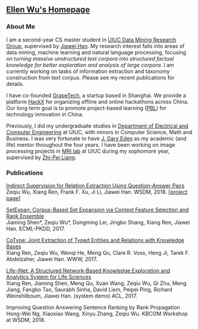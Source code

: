 ## [Ellen Wu's Homepage](http://ellenmellon.github.io/)

### About Me

I am a second-year CS master student in [UIUC Data Mining Research Group](http://dm1.cs.uiuc.edu/), supervised by [Jiawei Han](http://hanj.cs.illinois.edu/). My research interest falls into areas of data mining, machine learning and natural language processing, focusing on *turning massive unstructured text corpora into structured factual knowledge for better exploration and analysis of large corpora*. I am currently working on tasks of information extraction and taxonomy construction from text corpus. Please see my recent publications for details. 

I have co-founded [GrapeTech](https://www.hackx.org/aboutUs), a startup based in Shanghai. We provide a platform [HackX](https://www.hackx.org) for organizing offline and online hackathons across China. Our long term goal is to promote project-based learning ([PBL](https://en.wikipedia.org/wiki/Project-based_learning)) for technology innovation in China. 

Previously, I did my undergraduate studies in [Department of Electrical and Computer Engineering](https://ece.illinois.edu/) at UIUC, with minors in Computer Science, Math and Business. I was very fortunate to have [J. Gary Eden](https://ece.illinois.edu/directory/profile/jgeden) as my academic (and life) mentor throughout the four years. I have been working on image processing projects in [MRI lab](http://mri.beckman.uiuc.edu/) at UIUC during my sophomore year, supervised by [Zhi-Pei Liang](https://ece.illinois.edu/directory/profile/z-liang). 


### Publications

[Indirect Supervision for Relation Extraction Using Question-Answer Pairs](https://arxiv.org/pdf/1710.11169.pdf)</br>
Zeqiu Wu, Xiang Ren, Frank F. Xu, Ji Li, Jiawei Han. WSDM, 2018. [[project page]](https://ellenmellon.github.io/ReQuest/)

[SetExpan: Corpus-Based Set Expansion via Context Feature Selection and Rank Ensemble](http://ecmlpkdd2017.ijs.si/papers/paperID296.pdf)</br>
Jiaming Shen*, Zeqiu Wu*, Dongming Lei, Jingbo Shang, Xiang Ren, Jiawei Han. ECML-PKDD, 2017.

[CoType: Joint Extraction of Typed Entities and Relations with Knowledge Bases](https://arxiv.org/pdf/1610.08763.pdf)</br>
Xiang Ren, Zeqiu Wu, Wenqi He, Meng Qu, Clare R. Voss, Heng Ji, Tarek F. Abdelzaher, Jiawei Han. WWW, 2017.

[Life-iNet: A Structured Network-Based Knowledge Exploration and Analytics System for Life Sciences](http://xren7.web.engr.illinois.edu/acl2017_camera%20ready.pdf)</br>
Xiang Ren, Jiaming Shen, Meng Qu, Xuan Wang, Zeqiu Wu, Qi Zhu, Meng Jiang, Fangbo Tao, Saurabh Sinha, David Liem, Peipei Ping, Richard Weinshilboum, Jiawei Han. (system demo) ACL, 2017.

Improving Question Answering Sentence Ranking by Rank Propagation</br>
Hong-Wei Ng, Xiaoxiao Wang, Xinyu Zhang, Zeqiu Wu. KBCOM Workshop at WSDM, 2018.

